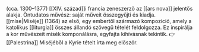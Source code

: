 (cca. 1300–1377) [[XIV. század]]i francia zeneszerző az [[ars nova]] jelentős alakja. Öntudatos művész: saját műveit összegyűjti és kiadja.
[[mise|Miséje]] (1364) az első, egy embertől származó kompozíció, amely a katolikus [[liturgia]] összes állandó szövegű tételét feldolgozza. Ez inspirálja a kor művészeit misék komponálásra, egyfajta kihívásnak tekintik. 👉[[Palestrina]]
Miséjéből a Kyrie tételt írta meg először.